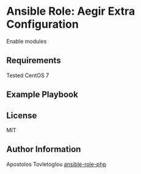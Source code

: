 # Ansible Role: Aegir Extra Configuration

Enable modules

## Requirements

Tested CentOS 7

## Example Playbook

## License

MIT

## Author Information

Apostolos Tovletoglou [ansible-role-php](https://github.com/tovletoglou/ansible-role-aegir)
